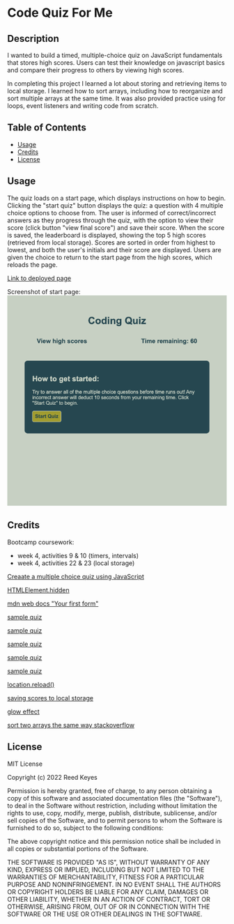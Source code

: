 # Code Quiz For Me

## Description
I wanted to build a timed, multiple-choice quiz on JavaScript fundamentals that stores high scores. Users can test their knowledge on javascript basics and compare their progress to others by viewing high scores.

In completing this project I learned a lot about storing and retrieving items to local storage. I learned how to sort arrays, including how to reorganize and sort multiple arrays at the same time. It was also provided practice using for loops, event listeners and writing code from scratch. 

## Table of Contents
- [Usage](#usage)
- [Credits](#credits)
- [License](#license)

## Usage
The quiz loads on a start page, which displays instructions on how to begin. Clicking the "start quiz" button displays the quiz: a question with 4 multiple choice options to choose from. The user is informed of correct/incorrect answers as they progress through the quiz, with the option to view their score (click button "view final score") and save their score. When the score is saved, the leaderboard is displayed, showing the top 5 high scores (retrieved from local storage). Scores are sorted in order from highest to lowest, and both the user's initials and their score are displayed. Users are given the choice to return to the start page from the high scores, which reloads the page. 

[Link to deployed page](https://rbkeyes.github.io/code-quiz-for-me/)

Screenshot of start page:
![Start page of code quiz for me](assets/images/coding-quiz-screenshot.png)


## Credits
Bootcamp coursework:
- week 4, activities 9 & 10 (timers, intervals)
- week 4, activities 22 & 23 (local storage)

[Creaate a multiple choice quiz using JavaScript](https://www.codeexplained.dev/2018/10/create-multiple-choice-quiz-using-javascript.html)

[HTMLElement.hidden](https://developer.mozilla.org/en-US/docs/Web/API/HTMLElement/hidden)

[mdn web docs "Your first form"](https://developer.mozilla.org/en-US/docs/Learn/Forms/Your_first_form)

[sample quiz](https://codepen.io/boopalan002/pen/yKZVGa)

[sample quiz](https://github.com/mmeii/code-quiz/tree/main/Assets)

[sample quiz](https://github.com/jorguzman100/04_Code_Quiz)

[sample quiz](https://www.codingninjas.com/codestudio/library/how-to-create-a-quiz-app-using-javascript)

[sample quiz](https://github.com/CodeExplainedRepo/Multiple-Choice-Quiz-JavaScript)

[location.reload()](https://developer.mozilla.org/en-US/docs/Web/API/Location/reload)

[saving scores to local storage](https://michael-karen.medium.com/how-to-save-high-scores-in-local-storage-7860baca9d68)

[glow effect](https://codersblock.com/blog/creating-glow-effects-with-css/)

[sort two arrays the same way stackoverflow](https://stackoverflow.com/questions/11499268/sort-two-arrays-the-same-way)

## License
MIT License

Copyright (c) 2022 Reed Keyes

Permission is hereby granted, free of charge, to any person obtaining a copy
of this software and associated documentation files (the "Software"), to deal
in the Software without restriction, including without limitation the rights
to use, copy, modify, merge, publish, distribute, sublicense, and/or sell
copies of the Software, and to permit persons to whom the Software is
furnished to do so, subject to the following conditions:

The above copyright notice and this permission notice shall be included in all
copies or substantial portions of the Software.

THE SOFTWARE IS PROVIDED "AS IS", WITHOUT WARRANTY OF ANY KIND, EXPRESS OR
IMPLIED, INCLUDING BUT NOT LIMITED TO THE WARRANTIES OF MERCHANTABILITY,
FITNESS FOR A PARTICULAR PURPOSE AND NONINFRINGEMENT. IN NO EVENT SHALL THE
AUTHORS OR COPYRIGHT HOLDERS BE LIABLE FOR ANY CLAIM, DAMAGES OR OTHER
LIABILITY, WHETHER IN AN ACTION OF CONTRACT, TORT OR OTHERWISE, ARISING FROM,
OUT OF OR IN CONNECTION WITH THE SOFTWARE OR THE USE OR OTHER DEALINGS IN THE
SOFTWARE.
